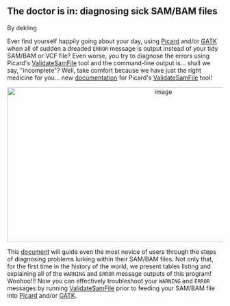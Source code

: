 ## The doctor is in: diagnosing sick SAM/BAM files

By dekling

<p>Ever find yourself happily going about your day, using <a rel="nofollow" href="http://broadinstitute.github.io/picard/">Picard</a> and/or <a rel="nofollow" href="https://www.broadinstitute.org/gatk/">GATK</a> when all of sudden a dreaded <code class="code codeInline" spellcheck="false">ERROR</code> message is output instead of your tidy SAM/BAM or VCF file?  Even worse, you try to diagnose the errors using Picard's <a rel="nofollow" href="http://broadinstitute.github.io/picard/command-line-overview.html#ValidateSamFile">ValidateSamFile</a> tool and the command-line output is... shall we say, "incomplete"?  Well, take comfort because we have just the right medicine for you... new <a rel="nofollow" href="https://www.broadinstitute.org/gatk/guide/article?id=7571">documentation</a> for Picard's <a rel="nofollow" href="http://broadinstitute.github.io/picard/command-line-overview.html#ValidateSamFile">ValidateSamFile</a> tool!</p>

<div>
<div style="text-align: center;">
<img src="https://us.v-cdn.net/5019796/uploads/FileUpload/ed/c754b23a9b48cf9f53dbaaf601de91.png" width="714.4" height="361.6" alt="image" class="embedImage-img importedEmbed-img"></img></div>
</div>

<p>This <a rel="nofollow" href="https://www.broadinstitute.org/gatk/guide/article?id=7571">document</a> will guide even the most novice of users through the steps of diagnosing problems lurking within their SAM/BAM files.  Not only that, for the first time in the history of the world, we present tables listing and explaining all of the  <code class="code codeInline" spellcheck="false">WARNING</code> and  <code class="code codeInline" spellcheck="false">ERROR</code> message outputs of this program!  Woohoo!!!  Now you can effectively troubleshoot your <code class="code codeInline" spellcheck="false">WARNING</code> and  <code class="code codeInline" spellcheck="false">ERROR</code> messages by running <a rel="nofollow" href="http://broadinstitute.github.io/picard/command-line-overview.html#ValidateSamFile">ValidateSamFile</a> prior to feeding your SAM/BAM file into <a rel="nofollow" href="http://broadinstitute.github.io/picard/">Picard</a> and/or <a rel="nofollow" href="https://www.broadinstitute.org/gatk/">GATK</a>.</p>
